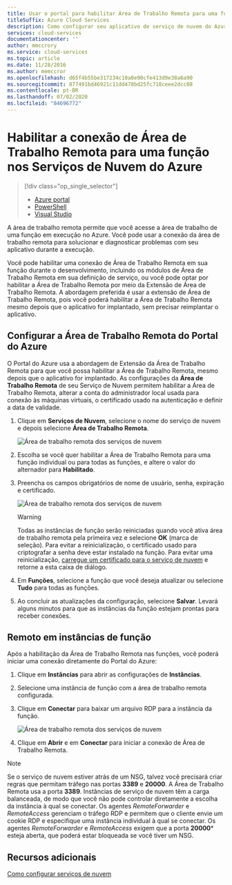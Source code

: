 ```yaml
---
title: Usar o portal para habilitar Área de Trabalho Remota para uma função
titleSuffix: Azure Cloud Services
description: Como configurar seu aplicativo de serviço de nuvem do Azure para permitir conexões de área de trabalho remota
services: cloud-services
documentationcenter: ''
author: mmccrory
ms.service: cloud-services
ms.topic: article
ms.date: 11/28/2016
ms.author: memccror
ms.openlocfilehash: d65f4b55be317234c10a0e90cfe413d9e38a6a90
ms.sourcegitcommit: 877491bd46921c11dd478bd25fc718ceee2dcc08
ms.contentlocale: pt-BR
ms.lasthandoff: 07/02/2020
ms.locfileid: "84696772"
---
```

# <a name="enable-remote-desktop-connection-for-a-role-in-azure-cloud-services"></a>Habilitar a conexão de Área de Trabalho Remota para uma função nos Serviços de Nuvem do Azure

> [!div class="op_single_selector"]
> * [Azure portal](cloud-services-role-enable-remote-desktop-new-portal.md)
> * [PowerShell](cloud-services-role-enable-remote-desktop-powershell.md)
> * [Visual Studio](cloud-services-role-enable-remote-desktop-visual-studio.md)

A área de trabalho remota permite que você acesse a área de trabalho de uma função em execução no Azure. Você pode usar a conexão da área de trabalho remota para solucionar e diagnosticar problemas com seu aplicativo durante a execução.

Você pode habilitar uma conexão de Área de Trabalho Remota em sua função durante o desenvolvimento, incluindo os módulos de Área de Trabalho Remota em sua definição de serviço, ou você pode optar por habilitar a Área de Trabalho Remota por meio da Extensão de Área de Trabalho Remota. A abordagem preferida é usar a extensão de Área de Trabalho Remota, pois você poderá habilitar a Área de Trabalho Remota mesmo depois que o aplicativo for implantado, sem precisar reimplantar o aplicativo.

## <a name="configure-remote-desktop-from-the-azure-portal"></a>Configurar a Área de Trabalho Remota do Portal do Azure

O Portal do Azure usa a abordagem de Extensão da Área de Trabalho Remota para que você possa habilitar a Área de Trabalho Remota, mesmo depois que o aplicativo for implantado. As configurações da **Área de Trabalho Remota** de seu Serviço de Nuvem permitem habilitar a Área de Trabalho Remota, alterar a conta do administrador local usada para conexão às máquinas virtuais, o certificado usado na autenticação e definir a data de validade.

1. Clique em **Serviços de Nuvem**, selecione o nome do serviço de nuvem e depois selecione **Área de Trabalho Remota**.

    ![Área de trabalho remota dos serviços de nuvem](./media/cloud-services-role-enable-remote-desktop-new-portal/CloudServices_Remote_Desktop.png)

2. Escolha se você quer habilitar a Área de Trabalho Remota para uma função individual ou para todas as funções, e altere o valor do alternador para **Habilitado**.

3. Preencha os campos obrigatórios de nome de usuário, senha, expiração e certificado.

    ![Área de trabalho remota dos serviços de nuvem](./media/cloud-services-role-enable-remote-desktop-new-portal/CloudServices_Remote_Desktop_Details.png)

   > [!WARNING]
   > Todas as instâncias de função serão reiniciadas quando você ativa área de trabalho remota pela primeira vez e selecione **OK** (marca de seleção). Para evitar a reinicialização, o certificado usado para criptografar a senha deve estar instalado na função. Para evitar uma reinicialização, [carregue um certificado para o serviço de nuvem](cloud-services-configure-ssl-certificate-portal.md#step-3-upload-a-certificate) e retorne a esta caixa de diálogo.

4. Em **Funções**, selecione a função que você deseja atualizar ou selecione **Tudo** para todas as funções.

5. Ao concluir as atualizações da configuração, selecione **Salvar**. Levará alguns minutos para que as instâncias da função estejam prontas para receber conexões.

## <a name="remote-into-role-instances"></a>Remoto em instâncias de função

Após a habilitação da Área de Trabalho Remota nas funções, você poderá iniciar uma conexão diretamente do Portal do Azure:

1. Clique em **Instâncias** para abrir as configurações de **Instâncias**.
2. Selecione uma instância de função com a área de trabalho remota configurada.
3. Clique em **Conectar** para baixar um arquivo RDP para a instância da função.

    ![Área de trabalho remota dos serviços de nuvem](./media/cloud-services-role-enable-remote-desktop-new-portal/CloudServices_Remote_Desktop_Connect.png)

4. Clique em **Abrir** e em **Conectar** para iniciar a conexão de Área de Trabalho Remota.

>[!NOTE]
> Se o serviço de nuvem estiver atrás de um NSG, talvez você precisará criar regras que permitam tráfego nas portas **3389** e **20000**.  A Área de Trabalho Remota usa a porta **3389**.  Instâncias de serviço de nuvem têm a carga balanceada, de modo que você não pode controlar diretamente a escolha da instância à qual se conectar.  Os agentes *RemoteForwarder* e *RemoteAccess* gerenciam o tráfego RDP e permitem que o cliente envie um cookie RDP e especifique uma instância individual à qual se conectar.  Os agentes *RemoteForwarder* e *RemoteAccess* exigem que a porta **20000*** esteja aberta, que poderá estar bloqueada se você tiver um NSG.

## <a name="additional-resources"></a>Recursos adicionais

[Como configurar serviços de nuvem](cloud-services-how-to-configure-portal.md)
